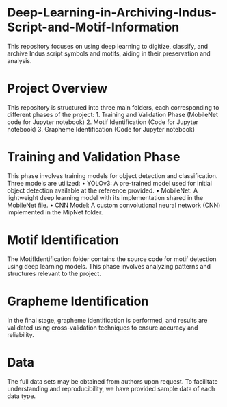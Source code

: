 # Deep-Learning-in-Archiving-Indus-Script-and-Motif-Information
This repository focuses on using deep learning to digitize, classify, and archive Indus script symbols and motifs, aiding in their preservation and analysis.

# Project Overview
This repository is structured into three main folders, each corresponding to different phases of the project:
    1. Training and Validation Phase (MobileNet code for Jupyter notebook)
    2. Motif Identification (Code for Jupyter notebook)
    3. Grapheme Identification (Code for Jupyter notebook)
    
# Training and Validation Phase
This phase involves training models for object detection and classification. Three models are utilized:
    • YOLOv3: A pre-trained model used for initial object detection available at the reference provided.
    • MobileNet: A lightweight deep learning model with its implementation shared in the MobileNet file.
    • CNN Model: A custom convolutional neural network (CNN) implemented in the MipNet folder.
    
# Motif Identification
The MotifIdentification folder contains the source code for motif detection using deep learning models. This phase involves analyzing patterns and structures relevant to the project.

# Grapheme Identification
In the final stage, grapheme identification is performed, and results are validated using cross-validation techniques to ensure accuracy and reliability.

# Data
The full data sets may be obtained from authors upon request. To facilitate understanding and reproducibility, we have provided sample data of each data type.



